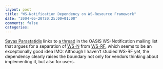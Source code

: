 ```yaml
---
layout: post
title: "WS-Notification Dependency on WS-Resource Framework"
date: "2004-05-20T20:25:00+01:00"
comments: false
categories: 
---
```


<p><a href="http://savas.parastatidis.name/2004/05/20/9ae14fd5-a360-4104-8e2c-e3765355e0bd.aspx">Savas Parastatidis</a> links to <a href="http://lists.oasis-open.org/archives/wsn/200405/msg00052.html">a thread</a> in the OASIS WS-Notification mailing list that argues for a separation of <a href="http://www.oasis-open.org/committees/tc_home.php?wg_abbrev=wsn">WS-N</a> from <a href="http://www.oasis-open.org/committees/tc_home.php?wg_abbrev=wsrf">WS-RF</a>, which seems to be an exceptionally good idea IMO: Although I haven&#8217;t studied WS-RF yet, the dependency clearly raises the boundary not only for vendors thinking about implementing it, but also for users.</p>


